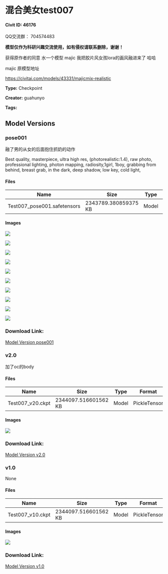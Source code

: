 # 混合美女test007

#### Civit ID: 46176

<p>QQ交流群： 704574483</p><p><strong>模型仅作为科研兴趣交流使用，如有侵权请联系删除，谢谢！</strong></p><p>获得原作者的同意 水一个模型 majic 我把胶片风女孩lora的画风融进来了 哈哈</p><p>majic 原模型地址</p><p><a target="_blank" rel="ugc" href="https://civitai.com/models/43331/majicmix-realistic">https://civitai.com/models/43331/majicmix-realistic</a></p>

**Type:** Checkpoint

**Creator:** guahunyo

**Tags:** 

## Model Versions

### pose001

<p>融了男的从女的后面抱住抓奶的动作</p><p>Best quality, masterpiece, ultra high res, (photorealistic:1.4), raw photo, professional lighting, photon mapping, radiosity,1girl, 1boy, grabbing from behind, breast grab, in the dark, deep shadow, low key, cold light, </p>

#### Files

| Name | Size | Type | Format | Download Url | AutoV1 | AutoV2 | SHA256 | CRC32 | BLAKE3 |
| --- | --- | --- | --- | --- | --- | --- | --- | --- | --- |
| Test007_pose001.safetensors | 2343789.380859375 KB | Model | SafeTensor | https://civitai.com/api/download/models/52830 | B0C311F3 | DBA5DE106F | DBA5DE106F6A1508BB46325D2D0525B9AAE23C5D8CB7134D153E8FA91B09E0DC | 45800507 | CE7FB79934292AB38256AB2FD143066933BB09E3B69A09B9D077B29E2AC76F04 |

#### Images

<p><img src="https://image.civitai.com/xG1nkqKTMzGDvpLrqFT7WA/a17bf06f-d7dd-4614-6109-cce59398ea00/width=450/570116.jpeg" /></p>

<p><img src="https://image.civitai.com/xG1nkqKTMzGDvpLrqFT7WA/98a6b2c2-cb2e-4e6b-c084-7050c53e5a00/width=450/570117.jpeg" /></p>

<p><img src="https://image.civitai.com/xG1nkqKTMzGDvpLrqFT7WA/ec429ecc-260e-45cd-539c-3b503fc91f00/width=450/570115.jpeg" /></p>

<p><img src="https://image.civitai.com/xG1nkqKTMzGDvpLrqFT7WA/7552e004-5ad7-437e-d38c-ee0717ae2000/width=450/570119.jpeg" /></p>

<p><img src="https://image.civitai.com/xG1nkqKTMzGDvpLrqFT7WA/a727a761-0a56-4df5-b231-c84cd66d5300/width=450/570108.jpeg" /></p>

<p><img src="https://image.civitai.com/xG1nkqKTMzGDvpLrqFT7WA/10a8d45e-de9c-44a8-d0f7-a236ca33f900/width=450/570113.jpeg" /></p>

<p><img src="https://image.civitai.com/xG1nkqKTMzGDvpLrqFT7WA/de9bd4ac-637c-476d-658e-c83627e30400/width=450/570112.jpeg" /></p>

<p><img src="https://image.civitai.com/xG1nkqKTMzGDvpLrqFT7WA/6ef2b43d-8fea-4b24-5ac2-0ebb4cc11200/width=450/570111.jpeg" /></p>

<p><img src="https://image.civitai.com/xG1nkqKTMzGDvpLrqFT7WA/c8c43a4b-8809-4d11-f2d6-174a5edc2300/width=450/570118.jpeg" /></p>

<p><img src="https://image.civitai.com/xG1nkqKTMzGDvpLrqFT7WA/0e0f0215-df7e-4971-f54f-fc274cb22e00/width=450/570114.jpeg" /></p>

### Download Link:

[Model Version pose001](https://civitai.com/api/download/models/52830)

### v2.0

<p>加了oc的body</p>

#### Files

| Name | Size | Type | Format | Download Url | AutoV1 | AutoV2 | SHA256 | CRC32 | BLAKE3 |
| --- | --- | --- | --- | --- | --- | --- | --- | --- | --- |
| Test007_v20.ckpt | 2344097.516601562 KB | Model | PickleTensor | https://civitai.com/api/download/models/51949 | 1B4F9D77 | 252794392B | 252794392BE225F48CFD94256F5A8D36280D3D741B3A7C35D09F4601D600B8AF | 8EBAABD0 | 89D8D6E6C88F77101DCF501C4917116DE597A0D01D218D49782AE0BB1E70AE7F |

#### Images

<p><img src="https://image.civitai.com/xG1nkqKTMzGDvpLrqFT7WA/0c6c934e-cd1c-469b-2035-fba9dc965100/width=450/559689.jpeg" /></p>

### Download Link:

[Model Version v2.0](https://civitai.com/api/download/models/51949)

### v1.0

None

#### Files

| Name | Size | Type | Format | Download Url | AutoV1 | AutoV2 | SHA256 | CRC32 | BLAKE3 |
| --- | --- | --- | --- | --- | --- | --- | --- | --- | --- |
| Test007_v10.ckpt | 2344097.516601562 KB | Model | PickleTensor | https://civitai.com/api/download/models/50794 | E40F9A56 | EE59C0A0C2 | EE59C0A0C211A7F162D115CD9E21918B99ADB7DD30A9952836173399C893AD9A | 89B54E6D | 356D6CBF63758D3C9193B2F357DE0EB89C6B3149A0D8097C38E85985D496F41D |

#### Images

<p><img src="https://image.civitai.com/xG1nkqKTMzGDvpLrqFT7WA/a7a5521b-53d4-4f97-7ae5-a4f8878ab100/width=450/546514.jpeg" /></p>

### Download Link:

[Model Version v1.0](https://civitai.com/api/download/models/50794)

